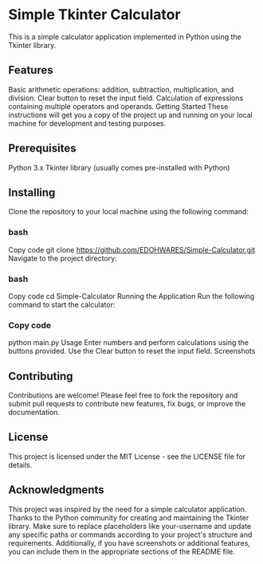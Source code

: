 # Simple Tkinter Calculator
This is a simple calculator application implemented in Python using the Tkinter library.

## Features
Basic arithmetic operations: addition, subtraction, multiplication, and division.
Clear button to reset the input field.
Calculation of expressions containing multiple operators and operands.
Getting Started
These instructions will get you a copy of the project up and running on your local machine for development and testing purposes.

## Prerequisites
Python 3.x
Tkinter library (usually comes pre-installed with Python)

## Installing
Clone the repository to your local machine using the following command:

### bash
Copy code
git clone https://github.com/EDOHWARES/Simple-Calculator.git
Navigate to the project directory:

### bash
Copy code
cd Simple-Calculator
Running the Application
Run the following command to start the calculator:

### Copy code
python main.py
Usage
Enter numbers and perform calculations using the buttons provided.
Use the Clear button to reset the input field.
Screenshots

## Contributing
Contributions are welcome! Please feel free to fork the repository and submit pull requests to contribute new features, fix bugs, or improve the documentation.

## License
This project is licensed under the MIT License - see the LICENSE file for details.

## Acknowledgments
This project was inspired by the need for a simple calculator application.
Thanks to the Python community for creating and maintaining the Tkinter library.
Make sure to replace placeholders like your-username and update any specific paths or commands according to your project's structure and requirements. Additionally, if you have screenshots or additional features, you can include them in the appropriate sections of the README file.